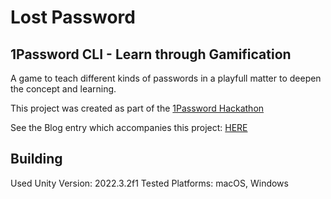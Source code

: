 # Lost Password 
## 1Password CLI - Learn through Gamification

A game to teach different kinds of passwords in a playfull matter to deepen the concept and learning.

This project was created as part of the [1Password Hackathon](https://hashnode.com/hackathons/1password)

See the Blog entry which accompanies this project: [HERE](https://)

## Building

Used Unity Version: 2022.3.2f1
Tested Platforms: macOS, Windows